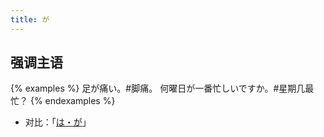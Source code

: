 ```yaml
---
title: が
---
```


## 强调主语

{% examples %}
足が痛い。#脚痛。
何曜日が一番忙しいですか。#星期几最忙？
{% endexamples %}

- 对比：「[は・が](/grammar-diff/ha-ga#强调)」
